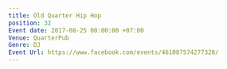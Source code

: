 ```yaml
---
title: Old Quarter Hip Hop
position: 32
Event date: 2017-08-25 00:00:00 +07:00
Venue: QuarterPub
Genre: DJ
Event Url: https://www.facebook.com/events/461087574277328/
---
```



